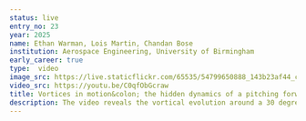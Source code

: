```yaml
---
status: live
entry_no: 23
year: 2025
name: Ethan Warman, Lois Martin, Chandan Bose
institution: Aerospace Engineering, University of Birmingham
early_career: true
type:  video
image_src: https://live.staticflickr.com/65535/54799650888_143b23af44_c.jpg
video_src: https://youtu.be/C0qfObGcraw
title: Vortices in motion&colon; the hidden dynamics of a pitching forward swept wing
description: The video reveals the vortical evolution around a 30 degree forward swept wing that sinusoidally pitches in the laminar flow regime. The animation displays the low-speed air interacting with the wing from the front, side and top view, bringing to life the complex three-dimensional nature of unsteady aerodynamics. Iso-surfaces of the Q-criterion coloured by spanwise vorticity identify the formation and breakdown of coherent vortical structures. The simulation was carried out using the finite volume Navier-Stokes solver within OpenFOAM on the ARCHER2 HPC system. Workload distribution via the scotch domain decomposition method enabled efficient use of large numbers of CPUs, reducing the extensive computational cost.  Such simulations, challenging to replicate experimentally, provide valuable insight into wake development and vortex interactions, with applications to future low-speed aircraft design and nature-inspired flight used in for low-speed applications. ARCHER2 enables the simulations to run at a scale and speed impossible for normal high-end computers.
---
```


